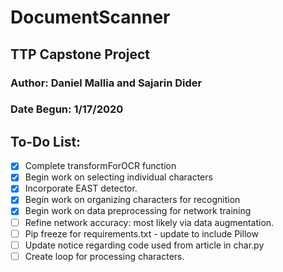 # DocumentScanner
## TTP Capstone Project

### Author: Daniel Mallia and Sajarin Dider
### Date Begun: 1/17/2020


## To-Do List:
- [x] Complete transformForOCR function
- [x] Begin work on selecting individual characters
- [x] Incorporate EAST detector.
- [x] Begin work on organizing characters for recognition
- [x] Begin work on data preprocessing for network training
- [ ] Refine network accuracy: most likely via data augmentation.
- [ ] Pip freeze for requirements.txt - update to include Pillow
- [ ] Update notice regarding code used from article in char.py
- [ ] Create loop for processing characters.